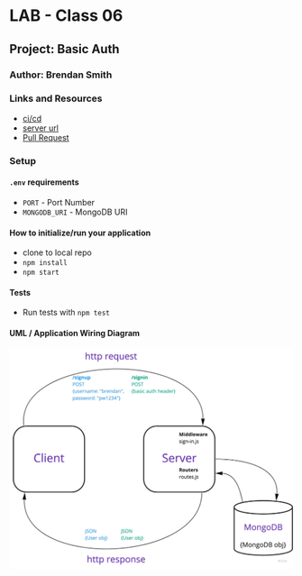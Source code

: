 # LAB - Class 06

## Project: Basic Auth

### Author: Brendan Smith

### Links and Resources

- [ci/cd](https://github.com/brendigler/basic-auth/actions)
- [server url](https://brsmith-basic-auth.herokuapp.com/)
- [Pull Request](https://github.com/brendigler/basic-auth/pull/1)

### Setup

#### `.env` requirements

- `PORT` - Port Number
- `MONGODB_URI` - MongoDB URI

#### How to initialize/run your application

- clone to local repo
- `npm install`
- `npm start`

#### Tests

- Run tests with `npm test`

#### UML / Application Wiring Diagram

![UML](UML.jpg)
